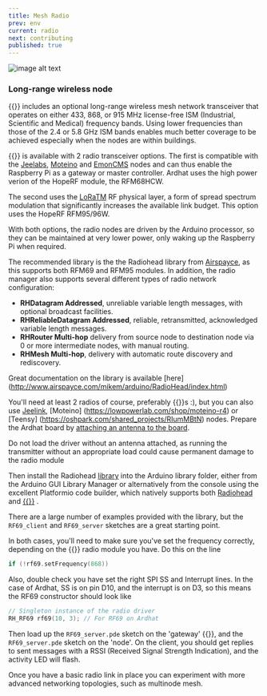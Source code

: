 ```yaml
---
title: Mesh Radio
prev: env
current: radio
next: contributing
published: true
---
```





 ![image alt text](/media/ardhatradio400.jpg)


### Long-range wireless node

{{<ardhat>}} includes an optional long-range wireless mesh network transceiver that operates on either 433, 868, or 915 MHz  license-free ISM (Industrial, Scientific and Medical) frequency bands. Using lower frequencies than those of the 2.4 or 5.8 GHz ISM bands enables much better coverage to be achieved especially when the nodes are within buildings. 

{{<ardhat>}} is available with 2 radio transceiver options. The first is compatible with the [Jeelabs](http://jeelabs.org/), [Moteino](http://lowpowerlab.com/moteino/) and [EmonCMS](http://emoncms.org/) nodes and can thus enable the Raspberry Pi as a gateway or master controller.  Ardhat uses the high power verion of the HopeRF module, the RFM68HCW. 

The second uses the [LoRaTM](https://www.lora-alliance.org/) RF physical layer, a form of spread spectrum modulation that significantly increases the available link budget. This option uses the HopeRF RFM95/96W.

With both options, the radio nodes are driven by the Arduino processor, so they can be maintained at very lower power, only waking up the Raspberry Pi when required.

The recommended library is the the Radiohead library from [Airspayce](http://www.airspayce.com/), as this supports both RFM69 and RFM95 modules. In addition, the radio manager also supports several different types of radio network configuration:

- **RHDatagram Addressed**, unreliable variable length messages, with optional broadcast facilities.
- **RHReliableDatagram Addressed**, reliable, retransmitted, acknowledged variable length messages.
- **RHRouter Multi-hop** delivery from source node to destination node via 0 or more intermediate nodes, with manual routing.
- **RHMesh Multi-hop**, delivery with automatic route discovery and rediscovery.

Great documentation on the library is available [here] (http://www.airspayce.com/mikem/arduino/RadioHead/index.html)

You'll need at least 2 radios of course, preferably {{<ardhat>}}s :), but you can also use [Jeelink](http://www.digitalsmarties.net/products/jeelink),  [Moteino] (https://lowpowerlab.com/shop/moteino-r4) or [Teensy] (https://oshpark.com/shared_projects/RIumMBtN) nodes.  Prepare the Ardhat board by [attaching an antenna to the board](https://ubiqio.com/doc/configuration/).

<div class="note warning">
  <p>Do not load the driver without an antenna attached, as running the transmitter without an appropriate load could cause permanent damage to the radio module</p>
</div>



Then install the Radiohead [library](https://github.com/Ardhat/Radiohead) into the Arduino library folder, either from the Arduino GUI Library Manager or alternatively from the console using the excellent Platformio code builder, which natively supports both [Radiohead](http://platformio.org/#!/lib/search?query=radiohead) and [{{<ardhat>}}](http://docs.platformio.org/en/latest/platforms/atmelavr.html#boards) .

There are a large number of examples provided with the library, but the `RF69_client` and `RF69_server` sketches are a great starting point.

In both cases, you'll need to make sure you've set the frequency correctly, depending on the {{<ardhat>}} radio module you have. Do this on the line

~~~c
if (!rf69.setFrequency(868)) 
~~~

Also, double check you have set the right SPI SS and Interrupt lines. In the case of Ardhat, SS is on pin D10, and the interrupt is on D3, so this means the RF69 constructor should look like

~~~c
// Singleton instance of the radio driver
RH_RF69 rf69(10, 3); // For RF69 on Ardhat
~~~

Then load up the `RF69_server.pde` sketch on the 'gateway' {{<ardhat>}}, and the `RF69_server.pde` sketch on the 'node'. On the client, you should get replies to sent messages with a RSSI (Received Signal Strength Indication), and the activity LED will flash.

Once you have a basic radio link in place you can experiment with more advanced networking topologies, such as multinode mesh.
